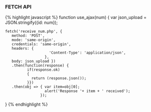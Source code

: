 ### FETCH API
{% highlight javascript %}
function use_ajax(num)
{
	var json_upload =  JSON.stringify({id: num});
	
	fetch('receive_num.php', {
       method: 'POST',
       mode: 'same-origin',
       credentials: 'same-origin',
       headers: {
       				    'Content-Type': 'application/json',
    			      },
       body: json_upload })
       .then(function(response) {
              if(response.ok)
              {
                return (response.json());
              }})
       .then(obj => { var item=obj[0];
                      alert('Response '+ item + ' received');
                    });
}
{% endhighlight %}
